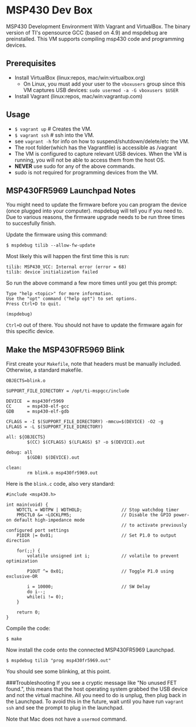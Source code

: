 MSP430 Dev Box
==============
MSP430 Development Environment With Vagrant and VirtualBox. The binary version of TI's opensource GCC (based on 4.9) and mspdebug are preinstalled. This VM supports compiling msp430 code and programming devices.

Prerequisites
-------------
- Install VirtualBox (linux:repos, mac/win:virtualbox.org)
    - On Linux, you must add your user to the `vboxusers` group since this VM captures USB devices: `sudo usermod -a -G vboxusers $USER`
- Install Vagrant    (linux:repos, mac/win:vagrantup.com)

Usage
-----
- `$ vagrant up`       # Creates the VM.
- `$ vagrant ssh`      # ssh into the VM. 
- see `vagrant -h` for info on how to suspend/shutdown/delete/etc the VM.
- The root folder(which has the Vagrantfile) is accessible as /vagrant
- The VM is configured to capture relevant USB devices. When the VM is running, you will not be able to access them from the host OS.
- **NEVER** use sudo for any of the above commands.
- sudo is not required for programming devices from the VM.

MSP430FR5969 Launchpad Notes
----------------------------
You might need to update the firmware before you can program the device (once plugged into your computer). mspdebug will tell you if you need to. Due to various reasons, the firmware upgrade needs to be run three times to succesfully finish.

Update the firmware using this command:

	$ mspdebug tilib --allow-fw-update

Most likely this will happen the first time this is run:

	tilib: MSP430_VCC: Internal error (error = 68)
	tilib: device initialization failed

So run the above command a few more times until you get this prompt:

	Type "help <topic>" for more information.
	Use the "opt" command ("help opt") to set options.
	Press Ctrl+D to quit.

	(mspdebug)

`Ctrl+D` out of there. You should not have to update the firmware again for this specific device.

Make the MSP430FR5969 Blink
----------------------------
First create your `Makefile`, note that headers must be manually included. Otherwise, a standard makefile.

	OBJECTS=blink.o
	
	SUPPORT_FILE_DIRECTORY = /opt/ti-mspgcc/include
	
	DEVICE  = msp430fr5969
	CC      = msp430-elf-gcc
	GDB     = msp430-elf-gdb
	
	CFLAGS = -I $(SUPPORT_FILE_DIRECTORY) -mmcu=$(DEVICE) -O2 -g
	LFLAGS = -L $(SUPPORT_FILE_DIRECTORY)
	
	all: ${OBJECTS}
	        $(CC) $(CFLAGS) $(LFLAGS) $? -o $(DEVICE).out
	
	debug: all
	        $(GDB) $(DEVICE).out
	
	clean: 
	        rm blink.o msp430fr5969.out
	        
Here is the `blink.c` code, also very standard:
	
	#include <msp430.h>

	int main(void) {
	    WDTCTL = WDTPW | WDTHOLD;               // Stop watchdog timer
	    PM5CTL0 &= ~LOCKLPM5;                   // Disable the GPIO power-on default high-impedance mode
	                                            // to activate previously configured port settings
	    P1DIR |= 0x01;                          // Set P1.0 to output direction
	
	    for(;;) {
	        volatile unsigned int i;            // volatile to prevent optimization
	
	        P1OUT ^= 0x01;                      // Toggle P1.0 using exclusive-OR
	
	        i = 10000;                          // SW Delay
	        do i--;
	        while(i != 0);
	    }
	
	    return 0;
	}
	
Compile the code:

	$ make
	
Now install the code onto the connected MSP430FR5969 Launchpad.

	$ mspdebug tilib "prog msp430fr5969.out" 
	
You should see some blinking, at this point.

###Troubleshooting
If you see a cryptic message like "No unused FET found.", this means that the host operating system grabbed the USB device and not the virtual machine. All you need to do is unplug, then plug back in the Launchpad. To avoid this in the future, wait until you have run `vagrant ssh` and see the prompt to plug in the launchpad.

Note that Mac does not have a `usermod` command.